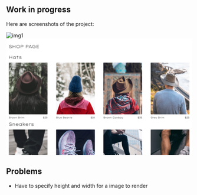 ## Work in progress

Here are screenshots of the project:

![img1](filesForReadmd/HomePage.png)
![img2](filesForReadmd/ShopPage.png)

## Problems

-   Have to specify height and width for a image to render
